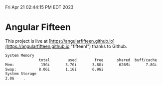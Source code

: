 Fri Apr 21 02:44:15 PM EDT 2023

# Angular Fifteen


This project is live at [https://angularfifteen.github.io](https://angularfifteen.github.io "fifteen!") thanks to Github.

```bash
System Memory
               total        used        free      shared  buff/cache   available
Mem:            15Gi       3.7Gi       3.8Gi       626Mi       7.8Gi        10Gi
Swap:          8.0Gi       1.1Gi       6.9Gi
System Storage
2.0G	.
```
